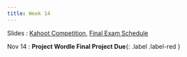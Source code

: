 ```yaml
---
title: Week 14
---
```


Slides
: [Kahoot Competition](https://docs.google.com/presentation/d/1FTgZL_vLTofi3b7M9aVY0hqb8xZeJ8rcyiixSLw0dKk/edit?usp=sharing), [Final Exam Schedule](https://docs.google.com/presentation/d/1s_Yn7adfzrJF3Pxzei3d0_UPdRRZY-Lyz7Ag1wewf10/edit?usp=sharing)

Nov 14
:  **Project Wordle Final Project Due**{: .label .label-red }

<!---Nov 15
: **HW Last Released**{: .label .label-blue}[HW Last: Lists, Set, Dictionaries](https://edstem.org/us/courses/60701/lessons/116274/slides/655869)--->


